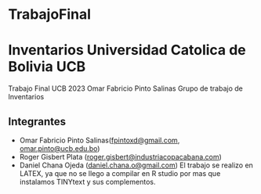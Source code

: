# TrabajoFinal
# Inventarios Universidad Catolica de Bolivia UCB
Trabajo Final UCB 2023 Omar Fabricio Pinto Salinas
Grupo de trabajo de Inventarios

## Integrantes
- Omar Fabricio Pinto Salinas(fpintoxd@gmail.com, omar.pinto@ucb.edu.bo)
- Roger Gisbert Plata (roger.gisbert@industriacopacabana.com)
- Daniel Chana Ojeda (daniel.chana.o@gmail.com)
El trabajo se realizo en LATEX, ya que no se llego a compilar en R studio por mas que instalamos TINYtext y sus complementos.
